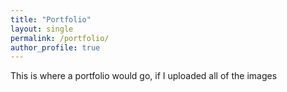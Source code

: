 ```yaml
---
title: "Portfolio"
layout: single
permalink: /portfolio/
author_profile: true
---
```

This is where a portfolio would go, if I uploaded all of the images